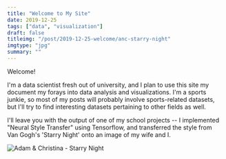 ```yaml
---
title: "Welcome to My Site"
date: 2019-12-25
tags: ["data", "visualization"]
draft: false
titleimg: "/post/2019-12-25-welcome/anc-starry-night"
imgtype: "jpg"
summary: ""
---
```


Welcome!

I'm a data scientist fresh out of university, and I plan to use this site my document my forays into data analysis and visualizations.  I'm a sports junkie, so most of my posts will probably involve sports-related datasets, but I'll try to find interesting datasets pertaining to other fields as well.

I'll leave you with the output of one of my school projects -- I implemented "Neural Style Transfer" using Tensorflow, and transferred the style from Van Gogh's 'Starry Night' onto an image of my wife and I.

![Adam & Christina - Starry Night](/post/2019-12-25-welcome/anc-starry-night.jpg)

